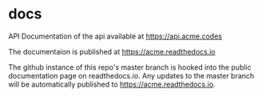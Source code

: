 # docs
API Documentation of the api available at https://api.acme.codes

The documentaion is published at https://acme.readthedocs.io

The github instance of this repo's master branch is hooked into the public documentation page on readthedocs.io. Any updates to the master branch will be automatically published to https://acme.readthedocs.io.

